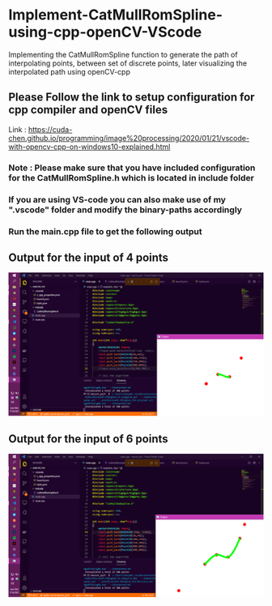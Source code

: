 # Implement-CatMullRomSpline-using-cpp-openCV-VScode
Implementing the CatMullRomSpline function to generate the path of interpolating points, between set of discrete points, later visualizing the interpolated path using openCV-cpp

## Please Follow the link to setup configuration for cpp compiler and openCV files 
Link : https://cuda-chen.github.io/programming/image%20processing/2020/01/21/vscode-with-opencv-cpp-on-windows10-explained.html

### Note : Please make sure that you have included configuration for the CatMullRomSpline.h which is located in include folder

### If you are using VS-code you can also make use of my ".vscode" folder and modify the binary-paths accordingly

### Run the main.cpp file to get the following output

## Output for the input of 4 points
![4-point](https://raw.githubusercontent.com/SatyamOzaR/Implement-CatMullRomSpline-using-cpp-openCV-VScode/master/4_input_points.png)

## Output for the input of 6 points
![6-point](https://raw.githubusercontent.com/SatyamOzaR/Implement-CatMullRomSpline-using-cpp-openCV-VScode/master/6_input_points.png)
